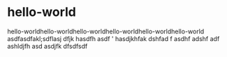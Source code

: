 # hello-world
hello-worldhello-worldhello-worldhello-worldhello-worldhello-world
asdfasdfakl;sdflasj dfjk hasdfh asdf '
hasdjkhfak dshfad f
asdhf adshf adf
ashldjfh asd
asdjfk dfsdfsdf
